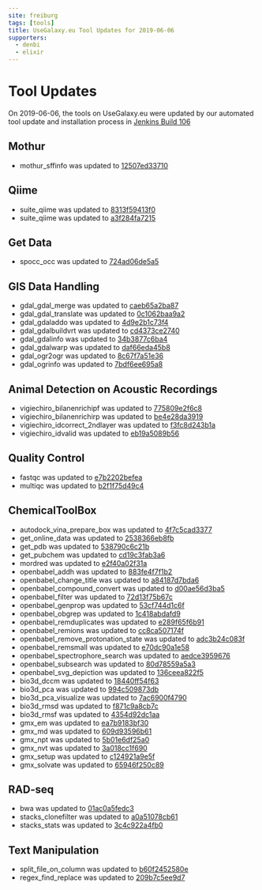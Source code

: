 ```yaml
---
site: freiburg
tags: [tools]
title: UseGalaxy.eu Tool Updates for 2019-06-06
supporters:
  - denbi
  - elixir
---
```


# Tool Updates

On 2019-06-06, the tools on UseGalaxy.eu were updated by our automated tool update and installation process in [Jenkins Build 106](https://build.galaxyproject.eu/job/usegalaxy-eu/job/install-tools/106/)


## Mothur

- mothur_sffinfo was updated to [12507ed33710](https://toolshed.g2.bx.psu.edu/view/iuc/mothur_sffinfo/12507ed33710)

## Qiime

- suite_qiime was updated to [8313f59413f0](https://toolshed.g2.bx.psu.edu/view/iuc/suite_qiime/8313f59413f0)
- suite_qiime was updated to [a3f284fa7215](https://toolshed.g2.bx.psu.edu/view/iuc/suite_qiime/a3f284fa7215)

## Get Data

- spocc_occ was updated to [724ad06de5a5](https://toolshed.g2.bx.psu.edu/view/ecology/spocc_occ/724ad06de5a5)

## GIS Data Handling

- gdal_gdal_merge was updated to [caeb65a2ba87](https://toolshed.g2.bx.psu.edu/view/ecology/gdal_gdal_merge/caeb65a2ba87)
- gdal_gdal_translate was updated to [0c1062baa9a2](https://toolshed.g2.bx.psu.edu/view/ecology/gdal_gdal_translate/0c1062baa9a2)
- gdal_gdaladdo was updated to [4d9e2b1c73f4](https://toolshed.g2.bx.psu.edu/view/ecology/gdal_gdaladdo/4d9e2b1c73f4)
- gdal_gdalbuildvrt was updated to [cd4373ce2740](https://toolshed.g2.bx.psu.edu/view/ecology/gdal_gdalbuildvrt/cd4373ce2740)
- gdal_gdalinfo was updated to [34b3877c6ba4](https://toolshed.g2.bx.psu.edu/view/ecology/gdal_gdalinfo/34b3877c6ba4)
- gdal_gdalwarp was updated to [daf66eda45b8](https://toolshed.g2.bx.psu.edu/view/ecology/gdal_gdalwarp/daf66eda45b8)
- gdal_ogr2ogr was updated to [8c67f7a51e36](https://toolshed.g2.bx.psu.edu/view/ecology/gdal_ogr2ogr/8c67f7a51e36)
- gdal_ogrinfo was updated to [7bdf6ee695a8](https://toolshed.g2.bx.psu.edu/view/ecology/gdal_ogrinfo/7bdf6ee695a8)

## Animal Detection on Acoustic Recordings

- vigiechiro_bilanenrichipf was updated to [775809e2f6c8](https://toolshed.g2.bx.psu.edu/view/ecology/vigiechiro_bilanenrichipf/775809e2f6c8)
- vigiechiro_bilanenrichirp was updated to [be4e28da3919](https://toolshed.g2.bx.psu.edu/view/ecology/vigiechiro_bilanenrichirp/be4e28da3919)
- vigiechiro_idcorrect_2ndlayer was updated to [f3fc8d243b1a](https://toolshed.g2.bx.psu.edu/view/ecology/vigiechiro_idcorrect_2ndlayer/f3fc8d243b1a)
- vigiechiro_idvalid was updated to [eb19a5089b56](https://toolshed.g2.bx.psu.edu/view/ecology/vigiechiro_idvalid/eb19a5089b56)

## Quality Control

- fastqc was updated to [e7b2202befea](https://toolshed.g2.bx.psu.edu/view/devteam/fastqc/e7b2202befea)
- multiqc was updated to [b2f1f75d49c4](https://toolshed.g2.bx.psu.edu/view/iuc/multiqc/b2f1f75d49c4)

## ChemicalToolBox

- autodock_vina_prepare_box was updated to [4f7c5cad3377](https://toolshed.g2.bx.psu.edu/view/bgruening/autodock_vina_prepare_box/4f7c5cad3377)
- get_online_data was updated to [2538366eb8fb](https://toolshed.g2.bx.psu.edu/view/bgruening/get_online_data/2538366eb8fb)
- get_pdb was updated to [538790c6c21b](https://toolshed.g2.bx.psu.edu/view/bgruening/get_pdb/538790c6c21b)
- get_pubchem was updated to [cd19c3fab3a6](https://toolshed.g2.bx.psu.edu/view/bgruening/get_pubchem/cd19c3fab3a6)
- mordred was updated to [e2f40a02f31a](https://toolshed.g2.bx.psu.edu/view/bgruening/mordred/e2f40a02f31a)
- openbabel_addh was updated to [883fe4f7f1b2](https://toolshed.g2.bx.psu.edu/view/bgruening/openbabel_addh/883fe4f7f1b2)
- openbabel_change_title was updated to [a84187d7bda6](https://toolshed.g2.bx.psu.edu/view/bgruening/openbabel_change_title/a84187d7bda6)
- openbabel_compound_convert was updated to [d00ae56d3ba5](https://toolshed.g2.bx.psu.edu/view/bgruening/openbabel_compound_convert/d00ae56d3ba5)
- openbabel_filter was updated to [72d13f75b67c](https://toolshed.g2.bx.psu.edu/view/bgruening/openbabel_filter/72d13f75b67c)
- openbabel_genprop was updated to [53cf744d1c6f](https://toolshed.g2.bx.psu.edu/view/bgruening/openbabel_genprop/53cf744d1c6f)
- openbabel_obgrep was updated to [1c418abdafd9](https://toolshed.g2.bx.psu.edu/view/bgruening/openbabel_obgrep/1c418abdafd9)
- openbabel_remduplicates was updated to [e289f65f6b91](https://toolshed.g2.bx.psu.edu/view/bgruening/openbabel_remduplicates/e289f65f6b91)
- openbabel_remions was updated to [cc8ca507174f](https://toolshed.g2.bx.psu.edu/view/bgruening/openbabel_remions/cc8ca507174f)
- openbabel_remove_protonation_state was updated to [adc3b24c083f](https://toolshed.g2.bx.psu.edu/view/bgruening/openbabel_remove_protonation_state/adc3b24c083f)
- openbabel_remsmall was updated to [e70dc90a1e58](https://toolshed.g2.bx.psu.edu/view/bgruening/openbabel_remsmall/e70dc90a1e58)
- openbabel_spectrophore_search was updated to [aedce3959676](https://toolshed.g2.bx.psu.edu/view/bgruening/openbabel_spectrophore_search/aedce3959676)
- openbabel_subsearch was updated to [80d78559a5a3](https://toolshed.g2.bx.psu.edu/view/bgruening/openbabel_subsearch/80d78559a5a3)
- openbabel_svg_depiction was updated to [136ceea822f5](https://toolshed.g2.bx.psu.edu/view/bgruening/openbabel_svg_depiction/136ceea822f5)
- bio3d_dccm was updated to [18440ff54f63](https://toolshed.g2.bx.psu.edu/view/chemteam/bio3d_dccm/18440ff54f63)
- bio3d_pca was updated to [994c509873db](https://toolshed.g2.bx.psu.edu/view/chemteam/bio3d_pca/994c509873db)
- bio3d_pca_visualize was updated to [7ac6900f4790](https://toolshed.g2.bx.psu.edu/view/chemteam/bio3d_pca_visualize/7ac6900f4790)
- bio3d_rmsd was updated to [f871c9a8cb7c](https://toolshed.g2.bx.psu.edu/view/chemteam/bio3d_rmsd/f871c9a8cb7c)
- bio3d_rmsf was updated to [4354d92dc1aa](https://toolshed.g2.bx.psu.edu/view/chemteam/bio3d_rmsf/4354d92dc1aa)
- gmx_em was updated to [ea7b9183bf30](https://toolshed.g2.bx.psu.edu/view/chemteam/gmx_em/ea7b9183bf30)
- gmx_md was updated to [609d93596b61](https://toolshed.g2.bx.psu.edu/view/chemteam/gmx_md/609d93596b61)
- gmx_npt was updated to [5b01e6df25a0](https://toolshed.g2.bx.psu.edu/view/chemteam/gmx_npt/5b01e6df25a0)
- gmx_nvt was updated to [3a018cc1f690](https://toolshed.g2.bx.psu.edu/view/chemteam/gmx_nvt/3a018cc1f690)
- gmx_setup was updated to [c124921a9e5f](https://toolshed.g2.bx.psu.edu/view/chemteam/gmx_setup/c124921a9e5f)
- gmx_solvate was updated to [65946f250c89](https://toolshed.g2.bx.psu.edu/view/chemteam/gmx_solvate/65946f250c89)

## RAD-seq

- bwa was updated to [01ac0a5fedc3](https://toolshed.g2.bx.psu.edu/view/devteam/bwa/01ac0a5fedc3)
- stacks_clonefilter was updated to [a0a51078cb61](https://toolshed.g2.bx.psu.edu/view/iuc/stacks_clonefilter/a0a51078cb61)
- stacks_stats was updated to [3c4c922a4fb0](https://toolshed.g2.bx.psu.edu/view/iuc/stacks_stats/3c4c922a4fb0)

## Text Manipulation

- split_file_on_column was updated to [b60f2452580e](https://toolshed.g2.bx.psu.edu/view/bgruening/split_file_on_column/b60f2452580e)
- regex_find_replace was updated to [209b7c5ee9d7](https://toolshed.g2.bx.psu.edu/view/galaxyp/regex_find_replace/209b7c5ee9d7)

